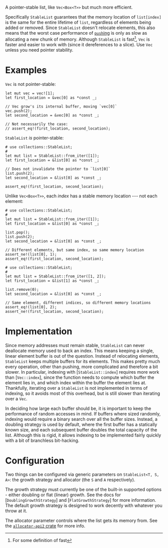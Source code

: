 A pointer-stable list, like `Vec<Box<T>>` but much more efficient.

Specifically `StableList` guarantees that the memory location of `list[index]` is the same for the entire lifetime of `list`, regardless of elements being added or removed.
Since `StableList` doesn't relocate elements, this also means that the worst case performance of [`push`ing](StableList::push) is only as slow as allocating a new chunk of memory.
Although `StableList` is fast[^fast], `Vec` is faster and easier to work with (since it dereferences to a slice).
Use `Vec` unless you need pointer stability.

# Examples

`Vec` is not pointer-stable:

```
let mut vec = vec![1];
let first_location = &vec[0] as *const _;

// Vec grow's its internal buffer, moving `vec[0]`
vec.push(2);
let second_location = &vec[0] as *const _;

// Not necessarily the case:
// assert_eq!(first_location, second_location);
```

`StableList` *is* pointer-stable:

```
# use collections::StableList;
#
let mut list = StableList::from_iter([1]);
let first_location = &list[0] as *const _;

// Does not invalidate the pointer to `list[0]`
list.push(2);
let second_location = &list[0] as *const _;

assert_eq!(first_location, second_location);
```

Unlike `Vec<Box<T>>`, each *index* has a stable memory location --- not each element:

```
# use collections::StableList;
#
let mut list = StableList::from_iter([1]);
let first_location = &list[0] as *const _;

list.pop();
list.push(2);
let second_location = &list[0] as *const _;

// Different elements, but same index, so same memory location
assert_ne!(list[0], 1);
assert_eq!(first_location, second_location);
```

```
# use collections::StableList;
#
let mut list = StableList::from_iter([1, 2]);
let first_location = &list[1] as *const _;

list.remove(0);
let second_location = &list[0] as *const _;

// Same element, different indices, so different memory locations
assert_eq!(list[0], 2);
assert_ne!(first_location, second_location);
```

# Implementation

Since memory addresses must remain stable, `StableList` can never deallocate memory used to back an index.
This means keeping a single, linear element buffer is out of the question.
Instead of relocating elements, `StableList` keeps multiple buffers for its elements.
This makes pretty much every operation, other than pushing, more complicated and therefore a bit slower.
In particular, indexing with [`StableList::index`] requires more work than [`Vec::index`], since the function needs to compute which buffer the element lies in, and which index within the buffer the element lies at.
Thankfully, iterating over a `StableList` is not implemented in terms of indexing, so it avoids most of this overhead, but is still slower than iterating over a `Vec`.

In deciding how large each buffer should be, it is important to keep the performance of random accesses in mind.
If buffers where sized randomly, indexing would require a binary search over all the buffer sizes.
Instead, a doubling strategy is used by default, where the first buffer has a statically known size, and each subsequent buffer doubles the total capacity of the list.
Although this is rigid, it allows indexing to be implemented fairly quickly with a bit of branchless bit-hacking.

# Configuration

Two things can be configured via generic parameters on `StableList<T, S, A>`: the growth strategy and allocator (the `S` and `A` respectively).

The growth strategy must currently be one of the built-in supported options - either doubling or flat (linear) growth.
See the docs for [`DoublingGrowthStrategy`] and [`FlatGrowthStrategy`] for more information.
The default growth strategy is designed to work decently with whatever you throw at it.

The allocator parameter controls where the list gets its memory from.
See the [`allocator-api2` crate](https://crates.io/crates/allocator-api2) for more info.

[^fast]: For some definition of fast